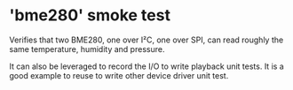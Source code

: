 # 'bme280' smoke test

Verifies that two BME280, one over I²C, one over SPI, can read roughly the same
temperature, humidity and pressure.

It can also be leveraged to record the I/O to write playback unit tests. It is a
good example to reuse to write other device driver unit test.
